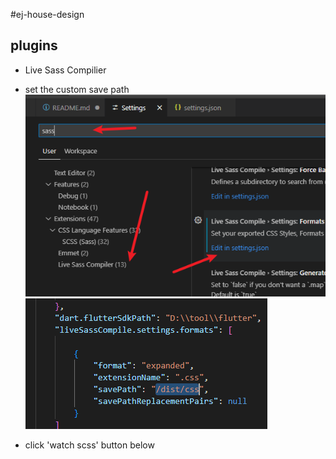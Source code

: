 #ej-house-design

## plugins
- Live Sass Compilier
- set the custom save path 
![](./readme/Snipaste_2024-10-13_12-32-41.png)
![](./readme/Snipaste_2024-10-13_12-33-19.png)

- click 'watch scss' button below
